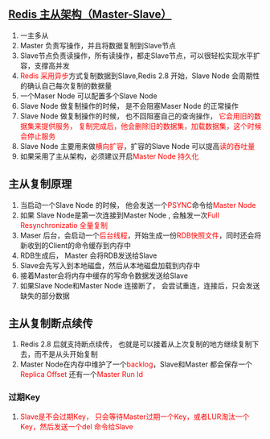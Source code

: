 ## [Redis 主从架构（Master-Slave）](https://github.com/doocs/advanced-java/blob/main/docs/high-concurrency/redis-master-slave.md)
1. 一主多从
2. Master 负责写操作，并且将数据复制到Slave节点
3. Slave节点负责读操作，所有读操作，都走Slave节点，可以很轻松实现水平扩容，支撑高并发
4. <font color=red>Redis 采用异步</font>方式复制数据到Slave,Redis 2.8 开始，Slave Node 会周期性的确认自己每次复制的数据量
5. 一个Maser Node 可以配置多个Slave Node 
6. Slave Node 做复制操作的时候， 是不会阻塞Maser Node 的正常操作
7. Slave Node 做复制操作的时候， 也不回阻塞自己的查询操作， <font color=red>它会用旧的数据集来提供服务， 复制完成后，他会删除旧的数据集，加载数据集，这个时候会停止服务</font>
8. Slave Node 主要用来做<font color=red>横向扩容</font>，扩容的Slave Node 可以提高<font color=red>读的吞吐量</font>
9. 如果采用了主从架构，必须建议开启<font color=red>Master Node 持久化</font>

## 主从复制原理
1. 当启动一个Slave Node 的时候， 他会发送一个<font color=red>PSYNC</font>命令给<font color=red>Master Node</font>
2. 如果 Slave Node是第一次连接到Master Node , 会触发一次<font color=red>Full Resynchronizatio 全量复制</font>
3. Maser 后台，会启动一个<font color=red>后台线程</font>，开始生成一份<font color=red>RDB快照文件</font>，同时还会将新收到的Client的命令缓存到内存中
4. RDB生成后， Master 会将RDB发送给Slave
5.  Slave会先写入到本地磁盘，然后从本地磁盘加载到内存中
6.  接着Master会将内存中缓存的写命令数据发送给Slave
7.  如果Slave Node和Master Node 连接断了， 会尝试重连，连接后，只会发送缺失的部分数据
## 主从复制断点续传
1. Redis 2.8 后就支持断点续传， 也就是可以接着从上次复制的地方继续复制下去，而不是从头开始复制
2. Master Node在内存中维护了一个<font color=red>backlog</font>，Slave和Master 都会保存一个<font color=red>Replica Offset</font> 还有一个<font color=red>Master Run Id</font>
### 过期Key
1. <font color=red>Slave是不会过期Key， 只会等待Master过期一个Key，或者LUR淘汰一个Key，然后发送一个del 命令给Slave</font>